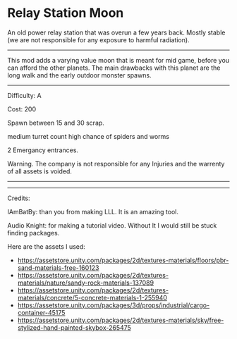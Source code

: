 
# Relay Station Moon

An old power relay station that was overun a few years back. Mostly stable (we are not responsible for any exposure to harmful radiation). 

---
This mod adds a varying value moon that is meant for mid game, before you can afford the other planets. 
The main drawbacks with this planet are the long walk and the early outdoor monster spawns. 

---
Difficulty: A

Cost: 200

Spawn between 15 and 30 scrap.

medium turret count
high chance of spiders and worms

2 Emergancy entrances.

Warning. The company is not responsible for any Injuries and the warrenty of all assets is voided. 

---


---

Credits:

IAmBatBy: than you from making LLL. It is an amazing tool.

Audio Knight: for making a tutorial video. Without It I would still be stuck finding packages. 


Here are the assets I used:

- https://assetstore.unity.com/packages/2d/textures-materials/floors/pbr-sand-materials-free-160123
- https://assetstore.unity.com/packages/2d/textures-materials/nature/sandy-rock-materials-137089
- https://assetstore.unity.com/packages/2d/textures-materials/concrete/5-concrete-materials-1-255940
- https://assetstore.unity.com/packages/3d/props/industrial/cargo-container-45175
- https://assetstore.unity.com/packages/2d/textures-materials/sky/free-stylized-hand-painted-skybox-265475